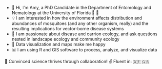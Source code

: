 - 👋 Hi, I’m Amy, a PhD Candidate in the Department of Entomology and Nematology at the University of Florida  :crocodile: :palm_tree:
- :bulb: I am interested in how the environment affects distribution and abundances of mosquitoes (and any other organism, really) and the resulting implications for vector-borne disease systems 
- :sparkling_heart: I am passionate about disease and carrion ecology, and ask questions nested in landscape ecology and community ecology
- :raised_hands: Data visualization and maps make me happy
- :bar_chart: I am using R and GIS software to process, analyze, and visualize data

:busts_in_silhouette: Convinced science thrives through collaboration! :v: Fluent in: :de: :uk:

<!---
amybauer/amybauer is a ✨ special ✨ repository because its `README.md` (this file) appears on your GitHub profile.
You can click the Preview link to take a look at your changes.
--->
